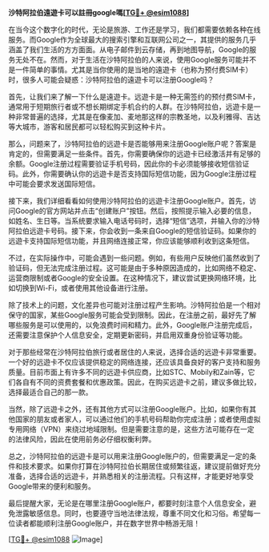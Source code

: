 **沙特阿拉伯遠遊卡可以註冊google嗎[[TG💪+ @esim1088](https://t.me/s/esim1088)]**

在当今这个数字化的时代，无论是旅游、工作还是学习，我们都需要依赖各种在线服务。而Google作为全球最大的搜索引擎和互联网公司之一，其提供的服务几乎涵盖了我们生活的方方面面。从电子邮件到云存储，再到地图导航，Google的服务无处不在。然而，对于生活在沙特阿拉伯的人来说，使用Google服务可能并不是一件简单的事情。尤其是当你使用的是当地的遠遊卡（也称为预付费SIM卡）时，很多人可能会疑惑：沙特阿拉伯的遠遊卡可以注册Google吗？

首先，让我们来了解一下什么是遠遊卡。远遊卡是一种无需签约的预付费SIM卡，通常用于短期旅行者或不想长期绑定手机合约的人群。在沙特阿拉伯，远遊卡是一种非常普遍的选择，尤其是在像麦加、麦地那这样的宗教圣地，以及利雅得、吉达等大城市，游客和居民都可以轻松购买到这种卡片。

那么，问题来了，沙特阿拉伯的远遊卡是否能够用来注册Google账户呢？答案是肯定的，但需要满足一些条件。首先，你需要确保你的远遊卡已经激活并有足够的余额。Google注册过程需要验证手机号码，因此你的卡必须能够接收短信验证码。此外，你需要确认你的远遊卡是否支持国际短信功能，因为Google注册过程中可能会要求发送国际短信。

接下来，我们详细看看如何使用沙特阿拉伯的远遊卡注册Google账户。首先，访问Google的官方网站并点击“创建账户”按钮。然后，按照提示输入必要的信息，如姓名、生日等。当系统要求输入电话号码时，选择“短信”选项，并输入你的沙特阿拉伯远遊卡号码。接下来，你会收到一条来自Google的短信验证码。如果你的远遊卡支持国际短信功能，并且网络连接正常，你应该能够顺利收到这条短信。

不过，在实际操作中，可能会遇到一些问题。例如，有些用户反映他们虽然收到了验证码，但无法完成注册过程。这可能是由于多种原因造成的，比如网络不稳定、运营商限制或者Google的安全设置。在这种情况下，建议尝试更换网络环境，比如切换到Wi-Fi，或者使用其他设备进行注册。

除了技术上的问题，文化差异也可能对注册过程产生影响。沙特阿拉伯是一个相对保守的国家，某些Google服务可能会受到限制。因此，在注册之前，最好先了解哪些服务是可以使用的，以免浪费时间和精力。此外，Google账户注册完成后，还需要注意保护个人信息安全，定期更新密码，并启用双重身份验证等功能。

对于那些经常在沙特阿拉伯旅行或者居住的人来说，选择合适的远遊卡非常重要。一个好的远遊卡不仅应该提供稳定的网络连接，还应该具备良好的客户支持和服务质量。目前市面上有许多不同的远遊卡供应商，比如STC、Mobily和Zain等，它们各自有不同的资费套餐和优惠政策。因此，在购买远遊卡之前，建议多做比较，选择最适合自己的那一款。

当然，除了远遊卡之外，还有其他方式可以注册Google账户。比如，如果你有其他国家的朋友或者家人，可以通过他们的手机号码帮助你完成注册；或者使用虚拟专用网络（VPN）来绕过地域限制。但是需要注意的是，这些方法可能存在一定的法律风险，因此在使用前务必仔细权衡利弊。

总之，沙特阿拉伯的远遊卡是可以用来注册Google账户的，但需要满足一定的条件和技术要求。如果你打算在沙特阿拉伯长期居住或频繁往返，建议提前做好充分准备，选择合适的远遊卡，并熟悉相关的注册流程。只有这样，才能更好地享受Google带来的便利和服务。

最后提醒大家，无论是在哪里注册Google账户，都要时刻注意个人信息安全，避免泄露敏感信息。同时，也要遵守当地法律法规，尊重不同文化和习俗。希望每一位读者都能顺利注册Google账户，并在数字世界中畅游无阻！

[[TG💪+ @esim1088](https://t.me/s/esim1088) ![Image](https://i.postimg.cc/4NQfJmqS/Snipaste-2025-05-13-00-14-12.png)]